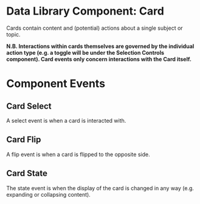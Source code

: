 # Data Library Component: Card

Cards contain content and (potential) actions about a single subject or topic.

**N.B. Interactions within cards themselves are governed by the individual action type (e.g. a toggle will be under the Selection Controls component). Card events only concern interactions with the Card itself.**

# Component Events
## Card Select
A select event is when a card is interacted with.

## Card Flip
A flip event is when a card is flipped to the opposite side.

## Card State
The state event is when the display of the card is changed in any way (e.g. expanding or collapsing content).